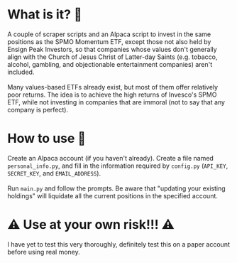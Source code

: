 # What is it? 🤔
A couple of scraper scripts and an Alpaca script to invest in the same positions as the SPMO Momentum ETF, except those not also held by Ensign Peak Investors, so that companies whose values don't generally align with the Church of Jesus Christ of Latter-day Saints (e.g. tobacco, alcohol, gambling, and objectionable entertainment companies) aren't included.
<br> <br>
Many values-based ETFs already exist, but most of them offer relatively poor returns. The idea is to achieve the high returns of Invesco's SPMO ETF, while not investing in companies that are immoral (not to say that any company is perfect).

# How to use 🔧
Create an Alpaca account (if you haven't already). Create a file named `personal_info.py`, and fill in the information required by `config.py` (`API_KEY`, `SECRET_KEY`, and `EMAIL_ADDRESS`).
<br> <br>
Run `main.py` and follow the prompts. Be aware that "updating your existing holdings" will liquidate all the current positions in the specified account.

# ⚠️ Use at your own risk!!! ⚠️
I have yet to test this very thoroughly, definitely test this on a paper account before using real money.
